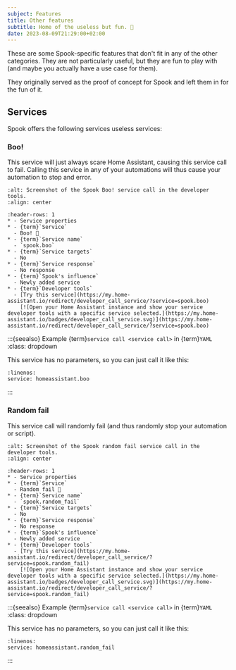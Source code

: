 ```yaml
---
subject: Features
title: Other features
subtitle: Home of the useless but fun. 🤡
date: 2023-08-09T21:29:00+02:00
---
```


These are some Spook-specific features that don't fit in any of the other categories.
They are not particularly useful, but they are fun to play with (and maybe you actually have a use case for them).

They originally served as the proof of concept for Spook and left them in for the fun of it.

## Services

Spook offers the following services useless services:

### Boo!

This service will just always scare Home Assistant, causing this service call to fail. Calling this service in any of your automations will thus cause your automation to stop and error.

```{figure} ./images/spook/boo.png
:alt: Screenshot of the Spook Boo! service call in the developer tools.
:align: center
```

```{list-table}
:header-rows: 1
* - Service properties
* - {term}`Service`
  - Boo! 👻
* - {term}`Service name`
  - `spook.boo`
* - {term}`Service targets`
  - No
* - {term}`Service response`
  - No response
* - {term}`Spook's influence`
  - Newly added service
* - {term}`Developer tools`
  - [Try this service](https://my.home-assistant.io/redirect/developer_call_service/?service=spook.boo)
    [![Open your Home Assistant instance and show your service developer tools with a specific service selected.](https://my.home-assistant.io/badges/developer_call_service.svg)](https://my.home-assistant.io/redirect/developer_call_service/?service=spook.boo)
```

:::{seealso} Example {term}`service call <service call>` in {term}`YAML`
:class: dropdown

This service has no parameters, so you can just call it like this:

```{code-block} yaml
:linenos:
service: homeassistant.boo
```

:::

### Random fail

This service call will randomly fail (and thus randomly stop your automation or script).

```{figure} ./images/spook/random_fail.png
:alt: Screenshot of the Spook random fail service call in the developer tools.
:align: center
```

```{list-table}
:header-rows: 1
* - Service properties
* - {term}`Service`
  - Random fail 👻
* - {term}`Service name`
  - `spook.random_fail`
* - {term}`Service targets`
  - No
* - {term}`Service response`
  - No response
* - {term}`Spook's influence`
  - Newly added service
* - {term}`Developer tools`
  - [Try this service](https://my.home-assistant.io/redirect/developer_call_service/?service=spook.random_fail)
    [![Open your Home Assistant instance and show your service developer tools with a specific service selected.](https://my.home-assistant.io/badges/developer_call_service.svg)](https://my.home-assistant.io/redirect/developer_call_service/?service=spook.random_fail)
```

:::{seealso} Example {term}`service call <service call>` in {term}`YAML`
:class: dropdown

This service has no parameters, so you can just call it like this:

```{code-block} yaml
:linenos:
service: homeassistant.random_fail
```

:::
